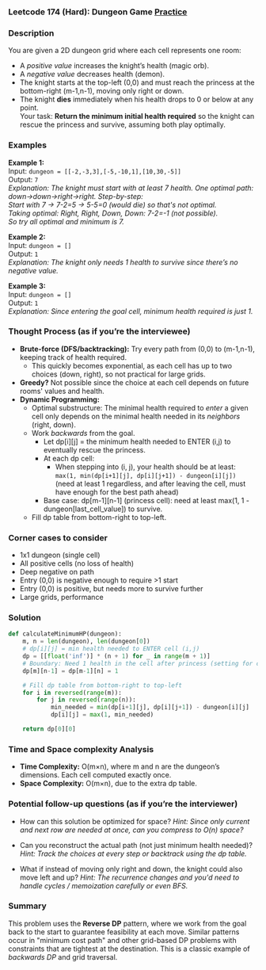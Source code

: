 ### Leetcode 174 (Hard): Dungeon Game [Practice](https://leetcode.com/problems/dungeon-game)

### Description  
You are given a 2D dungeon grid where each cell represents one room:  
- A *positive value* increases the knight’s health (magic orb).  
- A *negative value* decreases health (demon).  
- The knight starts at the top-left (0,0) and must reach the princess at the bottom-right (m-1,n-1), moving only right or down.  
- The knight **dies** immediately when his health drops to 0 or below at any point.  
Your task: **Return the minimum initial health required** so the knight can rescue the princess and survive, assuming both play optimally.  

### Examples  

**Example 1:**  
Input: `dungeon = [[-2,-3,3],[-5,-10,1],[10,30,-5]]`  
Output: `7`  
*Explanation: The knight must start with at least 7 health. One optimal path: down→down→right→right. Step-by-step:  
Start with 7 → 7-2=5 → 5-5=0 (would die) so that's not optimal.  
Taking optimal: Right, Right, Down, Down: 7-2=-1 (not possible).  
So try all optimal and minimum is 7.*

**Example 2:**  
Input: `dungeon = []`  
Output: `1`  
*Explanation: The knight only needs 1 health to survive since there’s no negative value.*

**Example 3:**  
Input: `dungeon = []`  
Output: `1`  
*Explanation: Since entering the goal cell, minimum health required is just 1.*

### Thought Process (as if you’re the interviewee)  

- **Brute-force (DFS/backtracking):** Try every path from (0,0) to (m-1,n-1), keeping track of health required.  
  - This quickly becomes exponential, as each cell has up to two choices (down, right), so not practical for large grids.  
- **Greedy?** Not possible since the choice at each cell depends on future rooms' values and health.  
- **Dynamic Programming:**  
  - Optimal substructure: The minimal health required to *enter* a given cell only depends on the minimal health needed in its *neighbors* (right, down).  
  - Work *backwards* from the goal.  
    - Let dp[i][j] = the minimum health needed to ENTER (i,j) to eventually rescue the princess.  
    - At each dp cell:  
      - When stepping into (i, j), your health should be at least:  
        `max(1, min(dp[i+1][j], dp[i][j+1]) - dungeon[i][j])`  
        (need at least 1 regardless, and after leaving the cell, must have enough for the best path ahead)  
    - Base case: dp[m-1][n-1] (princess cell): need at least max(1, 1 - dungeon[last_cell_value]) to survive.  
  - Fill dp table from bottom-right to top-left.

### Corner cases to consider  
- 1x1 dungeon (single cell)  
- All positive cells (no loss of health)  
- Deep negative on path  
- Entry (0,0) is negative enough to require >1 start  
- Entry (0,0) is positive, but needs more to survive further  
- Large grids, performance  

### Solution

```python
def calculateMinimumHP(dungeon):
    m, n = len(dungeon), len(dungeon[0])
    # dp[i][j] = min health needed to ENTER cell (i,j)
    dp = [[float('inf')] * (n + 1) for _ in range(m + 1)]
    # Boundary: Need 1 health in the cell after princess (setting for convenience)
    dp[m][n-1] = dp[m-1][n] = 1

    # Fill dp table from bottom-right to top-left
    for i in reversed(range(m)):
        for j in reversed(range(n)):
            min_needed = min(dp[i+1][j], dp[i][j+1]) - dungeon[i][j]
            dp[i][j] = max(1, min_needed)

    return dp[0][0]
```

### Time and Space complexity Analysis  

- **Time Complexity:** O(m×n), where m and n are the dungeon’s dimensions. Each cell computed exactly once.
- **Space Complexity:** O(m×n), due to the extra dp table.

### Potential follow-up questions (as if you’re the interviewer)  

- How can this solution be optimized for space?
  *Hint: Since only current and next row are needed at once, can you compress to O(n) space?*

- Can you reconstruct the actual path (not just minimum health needed)?
  *Hint: Track the choices at every step or backtrack using the dp table.*

- What if instead of moving only right and down, the knight could also move left and up?
  *Hint: The recurrence changes and you'd need to handle cycles / memoization carefully or even BFS.*

### Summary
This problem uses the **Reverse DP** pattern, where we work from the goal back to the start to guarantee feasibility at each move. Similar patterns occur in "minimum cost path" and other grid-based DP problems with constraints that are tightest at the destination. This is a classic example of *backwards DP* and grid traversal.